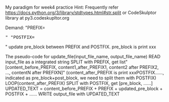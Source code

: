 My paradigm for week4 practice
Hint: Frequently refer https://docs.python.org/3/library/stdtypes.html#str.split or CodeSkulptor library at py3.codeskupltor.org

Demand:
"PREFIX=<pre class="cm">"
"POSTFIX=</pre>"
update pre_block between PREFIX and POSTFIX. pre_block is print xxx

The pseudo-code for update_file(input_file_name, output_file_name)
READ input_file as a integrated string
SPLIT with PREFIX, get list"[content_before_PREFIX, content1_after_PREFIX1, content2 after PREFIX2, ..., contentN after PREFIXN]"  (content_after_PREFIX is print xxxPOSTFIX……, indicated as pre_block+post_block, we need to split them with POSTFIX)
LOOP(content_after_PREFIX)
  SPLIT with POSTFIX, get [pre_block, ……] 
  UPDATED_TEXT = content_before_PREFIX + PREFIX + updated_pre_block + POSTFIX + ……
WRITE output_file with UPDATED_TEXT
